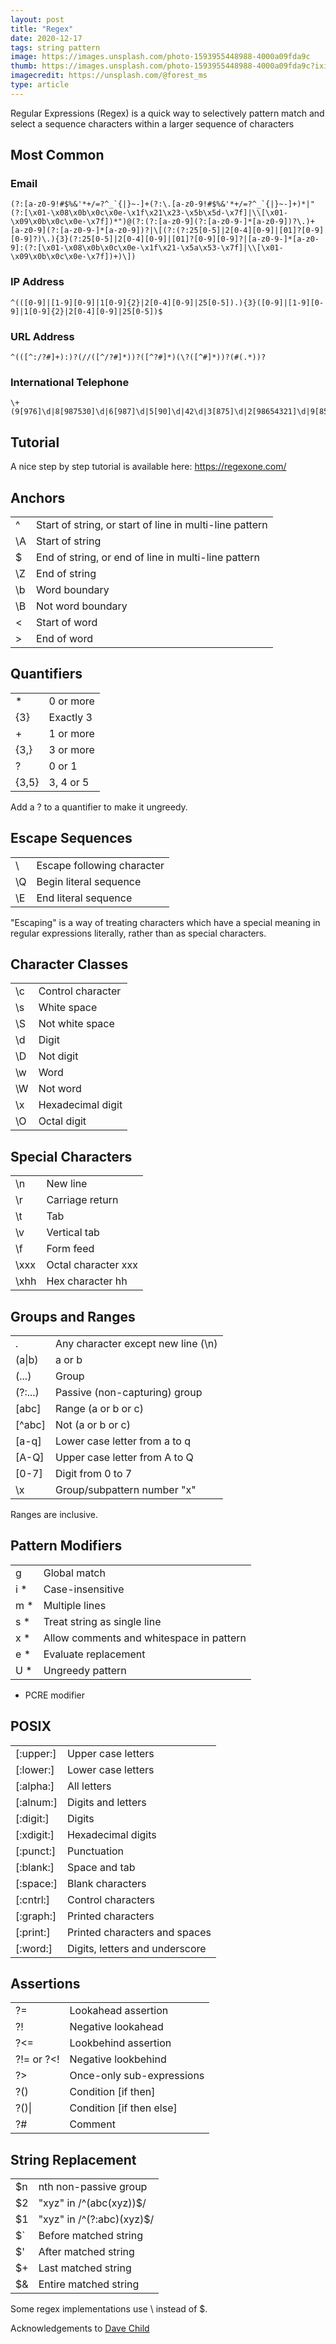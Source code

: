 ```yaml
---
layout: post
title: "Regex"
date: 2020-12-17
tags: string pattern 
image: https://images.unsplash.com/photo-1593955448988-4000a09fda9c
thumb: https://images.unsplash.com/photo-1593955448988-4000a09fda9c?ixid=MXwxMjA3fDB8MHxzZWFyY2h8NDV8fHBhdHRlcm58ZW58MHx8MHw%3D&ixlib=rb-1.2.1&auto=format&fit=crop&w=500&q=60
imagecredit: https://unsplash.com/@forest_ms
type: article
---
```


Regular Expressions (Regex) is a quick way to selectively pattern match and select a sequence characters within a larger sequence of characters

## Most Common 

### Email

```re
(?:[a-z0-9!#$%&'*+/=?^_`{|}~-]+(?:\.[a-z0-9!#$%&'*+/=?^_`{|}~-]+)*|"(?:[\x01-\x08\x0b\x0c\x0e-\x1f\x21\x23-\x5b\x5d-\x7f]|\\[\x01-\x09\x0b\x0c\x0e-\x7f])*")@(?:(?:[a-z0-9](?:[a-z0-9-]*[a-z0-9])?\.)+[a-z0-9](?:[a-z0-9-]*[a-z0-9])?|\[(?:(?:25[0-5]|2[0-4][0-9]|[01]?[0-9][0-9]?)\.){3}(?:25[0-5]|2[0-4][0-9]|[01]?[0-9][0-9]?|[a-z0-9-]*[a-z0-9]:(?:[\x01-\x08\x0b\x0c\x0e-\x1f\x21-\x5a\x53-\x7f]|\\[\x01-\x09\x0b\x0c\x0e-\x7f])+)\])
```

### IP Address

```re
^(([0-9]|[1-9][0-9]|1[0-9]{2}|2[0-4][0-9]|25[0-5]).){3}([0-9]|[1-9][0-9]|1[0-9]{2}|2[0-4][0-9]|25[0-5])$
```

### URL Address

```re
^(([^:/?#]+):)?(//([^/?#]*))?([^?#]*)(\?([^#]*))?(#(.*))?
```

### International Telephone

```re
\+(9[976]\d|8[987530]\d|6[987]\d|5[90]\d|42\d|3[875]\d|2[98654321]\d|9[8543210]|8[6421]|6[6543210]|5[87654321]|4[987654310]|3[9643210]|2[70]|7|1)\d{1,14}$
```

## Tutorial

A nice step by step tutorial is available here: https://regexone.com/

## Anchors
|     |                                                         |
| --- | ------------------------------------------------------- |
| ^   | Start of string, or start of line in multi-line pattern |
| \A  | Start of string                                         |
| $   | End of string, or end of line in multi-line pattern     |
| \Z  | End of string                                           |
| \b  | Word boundary                                           |
| \B  | Not word boundary                                       |
| \<  | Start of word                                           |
| \>  | End of word                                             |

## Quantifiers

|       |           |
| ----- | --------- |
| *     | 0 or more |
| {3}   | Exactly 3 |
| +     | 1 or more |
| {3,}  | 3 or more |
| ?     | 0 or 1    |
| {3,5} | 3, 4 or 5 |

Add a ? to a quantifier to make it ungreedy.

## Escape Sequences

|     |                            |
| --- | -------------------------- |
| \   | Escape following character |
| \Q  | Begin literal sequence     |
| \E  | End literal sequence       |

"­Esc­api­ng" is a way of treating characters which have a special meaning in regular expressions literally, rather than as special characters.

## Character Classes

|     |                    |
| --- | ------------------ |
| \c  | Control character  |
| \s  | White space        |
| \S  | Not white space    |
| \d  | Digit              |
| \D  | Not digit          |
| \w  | Word               |
| \W  | Not word           |
| \x  | Hexade­cimal digit |
| \O  | Octal digit        |

## Special Characters 

|      |                     |
| ---- | ------------------- |
| \n   | New line            |
| \r   | Carriage return     |
| \t   | Tab                 |
| \v   | Vertical tab        |
| \f   | Form feed           |
| \xxx | Octal character xxx |
| \xhh | Hex character hh    |

## Groups and Ranges 

 |         |                                    |
 | ------- | ---------------------------------- |
 | .       | Any character except new line (\n) |
 | (a\|b)  | a or b                             |
 | (...)   | Group                              |
 | (?:...) | Passive (non-c­apt­uring) group    |
 | [abc]   | Range (a or b or c)                |
 | [^abc]  | Not (a or b or c)                  |
 | [a-q]   | Lower case letter from a to q      |
 | [A-Q]   | Upper case letter from A to Q      |
 | [0-7]   | Digit from 0 to 7                  |
 | \x      | Group/­sub­pattern number "­x"     |

Ranges are inclusive.

## Pattern Modifiers

 |     |                                          |
 | --- | ---------------------------------------- |
 | g   | Global match                             |
 | i * | Case-insensitive                         |
 | m * | Multiple lines                           |
 | s * | Treat string as single line              |
 | x * | Allow comments and whitespace in pattern |
 | e * | Evaluate replacement                     |
 | U * | Ungreedy pattern                         |

* PCRE modifier


## POSIX

|            |                                |
| ---------- | ------------------------------ |
| [:upper:]  | Upper case letters             |
| [:lower:]  | Lower case letters             |
| [:alpha:]  | All letters                    |
| [:alnum:]  | Digits and letters             |
| [:digit:]  | Digits                         |
| [:xdigit:] | Hexade­cimal digits            |
| [:punct:]  | Punctu­ation                   |
| [:blank:]  | Space and tab                  |
| [:space:]  | Blank characters               |
| [:cntrl:]  | Control characters             |
| [:graph:]  | Printed characters             |
| [:print:]  | Printed characters and spaces  |
| [:word:]   | Digits, letters and underscore |

## Assertions
|            |                           |
| ---------- | ------------------------- |
| ?=         | Lookahead assertion       |
| ?!         | Negative lookahead        |
| ?<=        | Lookbehind assertion      |
| ?!= or ?<! | Negative lookbehind       |
| ?>         | Once-only sub-expressions |
| ?()        | Condition [if then]       |
| ?()\|      | Condition [if then else]  |
| ?#         | Comment                   |

## String Replacement

|     |                               |
| --- | ----------------------------- |
| $n  | nth non-pa­ssive group        |
| $2  | "­xyz­" in /^(abc­(xy­z))$/   |
| $1  | "­xyz­" in /^(?:a­bc)­(xyz)$/ |
| $`  | Before matched string         |
| $'  | After matched string          |
| $+  | Last matched string           |
| $&  | Entire matched string         |

Some regex implementations use \ instead of $.

Acknowledgements to [Dave Child](https://cheatography.com/davechild/cheat-sheets/regular-expressions/)